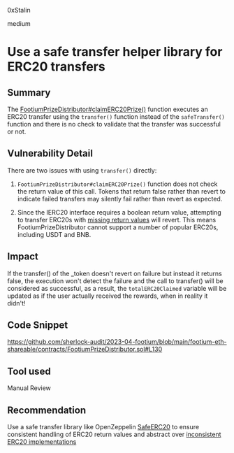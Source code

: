 0xStalin

medium

# Use a safe transfer helper library for ERC20 transfers

## Summary
The [FootiumPrizeDistributor#claimERC20Prize()](https://github.com/sherlock-audit/2023-04-footium/blob/main/footium-eth-shareable/contracts/FootiumPrizeDistributor.sol#L106-L134) function executes an ERC20 transfer using the `transfer()` function instead of the `safeTransfer()` function and there is no check to validate that the transfer was successful or not.

## Vulnerability Detail
There are two issues with using `transfer()` directly:

1. `FootiumPrizeDistributor#claimERC20Prize()` function does not check the return value of this call. Tokens that return false rather than revert to indicate failed transfers may silently fail rather than revert as expected.

2. Since the IERC20 interface requires a boolean return value, attempting to transfer ERC20s with [missing return values](https://github.com/d-xo/weird-erc20#missing-return-values) will revert. This means FootiumPrizeDistributor cannot support a number of popular ERC20s, including USDT and BNB.

## Impact
If the transfer() of the _token doesn't revert on failure but instead it returns false, the execution won't detect the failure and the call to transfer() will be considered as successful, as a result, the `totalERC20Claimed` variable will be updated as if the user actually received the rewards, when in reality it didn't!

## Code Snippet
https://github.com/sherlock-audit/2023-04-footium/blob/main/footium-eth-shareable/contracts/FootiumPrizeDistributor.sol#L130

## Tool used
Manual Review

## Recommendation
Use a safe transfer library like OpenZeppelin [SafeERC20](https://docs.openzeppelin.com/contracts/4.x/api/token/erc20#SafeERC20) to ensure consistent handling of ERC20 return values and abstract over [inconsistent ERC20 implementations](https://github.com/d-xo/weird-erc20)